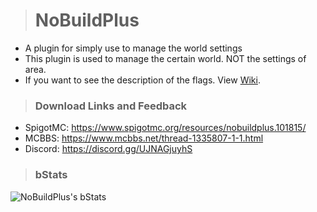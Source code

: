 > # NoBuildPlus
- A plugin for simply use to manage the world settings
- This plugin is used to manage the certain world. NOT the settings of area.
- If you want to see the description of the flags. View [Wiki](https://github.com/Ez4p1xEL/NoBuildPlus/wiki).

> ### Download Links and Feedback
- SpigotMC: https://www.spigotmc.org/resources/nobuildplus.101815/
- MCBBS: https://www.mcbbs.net/thread-1335807-1-1.html
- Discord: https://discord.gg/UJNAGjuyhS

> ### bStats
![NoBuildPlus's bStats](https://bstats.org/signatures/bukkit/nobuildplus.svg)





